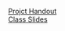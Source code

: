 [Projct Handout](https://drive.google.com/file/d/0Bx2RUcQJmFxnZjJtc3VVOGxUYU0/edit?usp=sharing)
<br />
[Class Slides](https://drive.google.com/folderview?id=0Bx2RUcQJmFxnZzdFeVZreldEN1U&usp=sharing)


